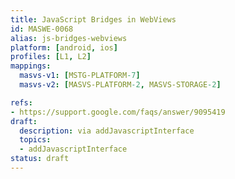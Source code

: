 ```yaml
---
title: JavaScript Bridges in WebViews
id: MASWE-0068
alias: js-bridges-webviews
platform: [android, ios]
profiles: [L1, L2]
mappings:
  masvs-v1: [MSTG-PLATFORM-7]
  masvs-v2: [MASVS-PLATFORM-2, MASVS-STORAGE-2]

refs:
- https://support.google.com/faqs/answer/9095419
draft:
  description: via addJavascriptInterface
  topics:
  - addJavascriptInterface
status: draft
---
```


